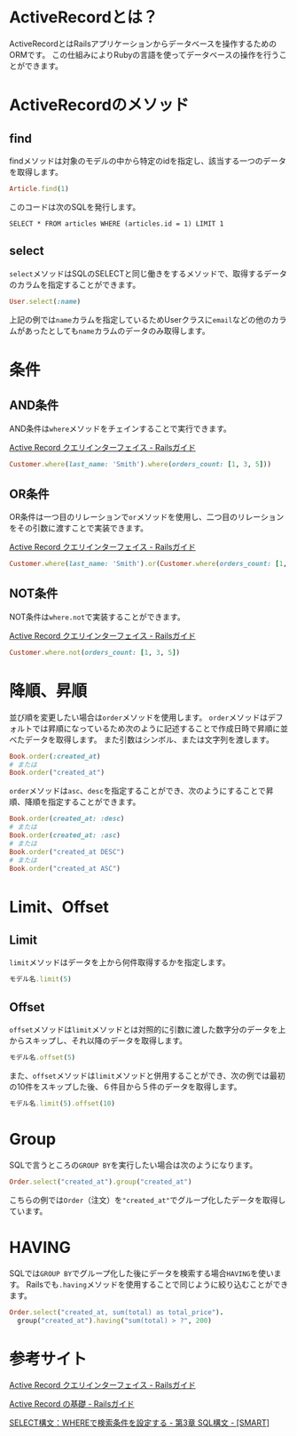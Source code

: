 # ActiveRecordとは？

ActiveRecordとはRailsアプリケーションからデータベースを操作するためのORMです。
この仕組みによりRubyの言語を使ってデータベースの操作を行うことができます。


# ActiveRecordのメソッド

## find

findメソッドは対象のモデルの中から特定のidを指定し、該当する一つのデータを取得します。

```ruby
Article.find(1)
```

このコードは次のSQLを発行します。

```
SELECT * FROM articles WHERE (articles.id = 1) LIMIT 1
```

## select

`select`メソッドはSQLのSELECTと同じ働きをするメソッドで、取得するデータのカラムを指定することができます。

```ruby
User.select(:name)
```

上記の例では`name`カラムを指定しているためUserクラスに`email`などの他のカラムがあったとしても`name`カラムのデータのみ取得します。


# 条件

## AND条件

AND条件は`where`メソッドをチェインすることで実行できます。

[Active Record クエリインターフェイス - Railsガイド](https://railsguides.jp/active_record_querying.html#and%E6%9D%A1%E4%BB%B6)

```ruby
Customer.where(last_name: 'Smith').where(orders_count: [1, 3, 5]))
```

## OR条件

OR条件は一つ目のリレーションで`or`メソッドを使用し、二つ目のリレーションをその引数に渡すことで実装できます。


[Active Record クエリインターフェイス - Railsガイド](https://railsguides.jp/active_record_querying.html#or%E6%9D%A1%E4%BB%B6)

```ruby
Customer.where(last_name: 'Smith').or(Customer.where(orders_count: [1, 3, 5]))
```

## NOT条件

NOT条件は`where.not`で実装することができます。

[Active Record クエリインターフェイス - Railsガイド](https://railsguides.jp/active_record_querying.html#not%E6%9D%A1%E4%BB%B6)

```ruby
Customer.where.not(orders_count: [1, 3, 5])
```


# 降順、昇順

並び順を変更したい場合は`order`メソッドを使用します。
`order`メソッドはデフォルトでは昇順になっているため次のように記述することで作成日時で昇順に並べたデータを取得します。
また引数はシンボル、または文字列を渡します。

```ruby
Book.order(:created_at)
# または
Book.order("created_at")
```

`order`メソッドは`asc`、`desc`を指定することができ、次のようにすることで昇順、降順を指定することができます。

```ruby
Book.order(created_at: :desc)
# または
Book.order(created_at: :asc)
# または
Book.order("created_at DESC")
# または
Book.order("created_at ASC")
```


# Limit、Offset

## Limit

`limit`メソッドはデータを上から何件取得するかを指定します。

```ruby
モデル名.limit(5)
```

## Offset

`offset`メソッドは`limit`メソッドとは対照的に引数に渡した数字分のデータを上からスキップし、それ以降のデータを取得します。

```ruby
モデル名.offset(5)
```

また、`offset`メソッドは`limit`メソッドと併用することができ、次の例では最初の10件をスキップした後、６件目から５件のデータを取得します。

```ruby
モデル名.limit(5).offset(10)
```


# Group

SQLで言うところの`GROUP BY`を実行したい場合は次のようになります。

```ruby
Order.select("created_at").group("created_at")
```

こちらの例では`Order`（注文）を`"created_at"`でグループ化したデータを取得しています。


# HAVING

SQLでは`GROUP BY`でグループ化した後にデータを検索する場合`HAVING`を使います。
Railsでも`.having`メソッドを使用することで同じように絞り込むことができます。

```ruby
Order.select("created_at, sum(total) as total_price").
  group("created_at").having("sum(total) > ?", 200)
```


# 参考サイト

[Active Record クエリインターフェイス - Railsガイド](https://railsguides.jp/active_record_querying.html)

[Active Record の基礎 - Railsガイド](https://railsguides.jp/active_record_basics.html)

[SELECT構文：WHEREで検索条件を設定する - 第3章 SQL構文 - [SMART]](https://rfs.jp/sb/sql/s03/03_2-2.html)


